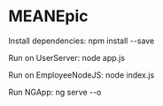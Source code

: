 # MEANEpic
Install dependencies:
npm install --save

Run on UserServer:
node app.js

Run on EmployeeNodeJS:
node index.js

Run NGApp:
ng serve --o
